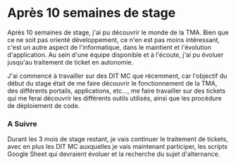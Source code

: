 # Après 10 semaines de stage

Après 10 semaines de stage, j'ai pu découvrir le monde de la TMA. Bien que ce ne soit pas orienté développement, ce n'en est pas moins intéressant, c'est un autre aspect de l'informatique, dans le maintient et l'évolution d'application. Au sein d'une équipe disponible et à l'écoute, j'ai pu évoluer jusqu'au traitement de ticket en autonomie.

J'ai commencé à travailler sur des DIT MC que récemment, car l'objectif du début du stage était de me faire découvrir le fonctionnement de la TMA, des différents portails, applications, etc..., me faire travailler sur des tickets qui me ferai découvrir les différents outils utilisés, ainsi que les procédure de déploiement de code.

### A Suivre

Durant les 3 mois de stage restant, je vais continuer le traitement de tickets, avec en plus les DIT MC auxquelles je vais maintenant participer, les scripts Google Sheet qui devraient évoluer et la recherche du sujet d'alternance.&#x20;
